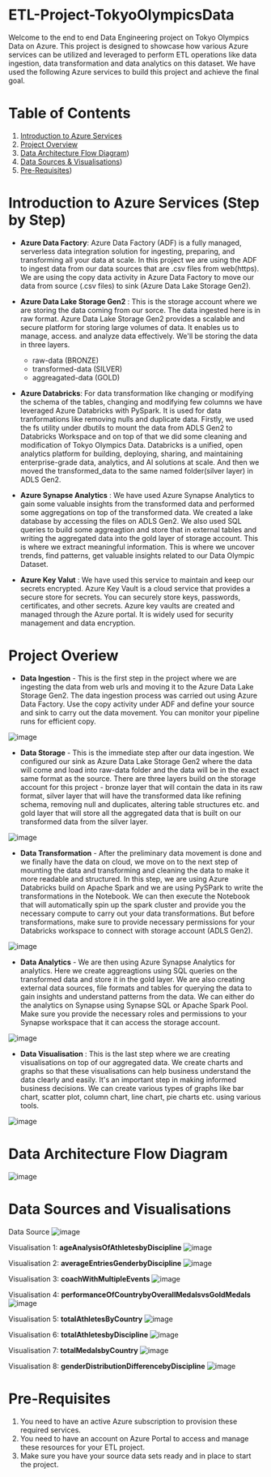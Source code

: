 # ETL-Project-TokyoOlympicsData

Welcome to the end to end Data Engineering project on Tokyo Olympics Data on Azure. This project is designed to showcase how various Azure services can be utilized and leveraged to perform ETL operations like data ingestion, data transformation and data analytics on this dataset. We have used the following Azure services to build this project and achieve the final goal.

# Table of Contents
1. [Introduction to Azure Services](https://github.com/gunjansingh21/ETL-Project-TokyoOlympicsData/blob/b96887990ae380f95ee36eb88ce4f268224d8523/README.md#introduction-to-azure-services-step-by-step)
2. [Project Overview](https://github.com/gunjansingh21/ETL-Project-TokyoOlympicsData/blob/b96887990ae380f95ee36eb88ce4f268224d8523/README.md#project-overiew) 
3. [Data Architecture Flow Diagram](https://github.com/gunjansingh21/ETL-Project-TokyoOlympicsData/blob/b96887990ae380f95ee36eb88ce4f268224d8523/README.md#data-architecture-flow-diagram))
4. [Data Sources & Visualisations](https://github.com/gunjansingh21/ETL-Project-TokyoOlympicsData/tree/main?tab=readme-ov-file#data-sources-and-visualisations))
5. [Pre-Requisites](https://github.com/gunjansingh21/ETL-Project-TokyoOlympicsData/tree/main?tab=readme-ov-file#pre-requisites))

# Introduction to Azure Services (Step by Step)
- **Azure Data Factory**: Azure Data Factory (ADF) is a fully managed, serverless data integration solution for ingesting, preparing, and transforming all your data at scale. In this project we are using the ADF to ingest data from our data sources that are .csv files from web(https). We are using the copy data activity in Azure Data Factory to move our data from source (.csv files) to sink (Azure Data Lake Storage Gen2). 

- **Azure Data Lake Storage Gen2** : This is the storage account where we are storing the data coming from our sorce. The data ingested here is in raw format. Azure Data Lake Storage Gen2 provides a scalable and secure platform for storing large volumes of data. It enables us to manage, access. and analyze data effectively. We'll be storing the data in three layers.
   - raw-data (BRONZE)
   - transformed-data (SILVER)
   - aggreagated-data (GOLD)

- **Azure Databricks**: For data transformation like changing or modifying the schema of the tables, changing and modifying few columns we have leveraged Azure Databricks with PySpark. It is used for data tranformations like removing nulls and duplicate data. Firstly, we used the fs utility under dbutils to mount the data from ADLS Gen2 to Databricks Workspace and on top of that we did some cleaning and modification of Tokyo Olympics Data. Databricks is a unified, open analytics platform for building, deploying, sharing, and maintaining enterprise-grade data, analytics, and AI solutions at scale. And then we moved the transformed_data to the same named folder(silver layer) in ADLS Gen2.

- **Azure Synapse Analytics** : We have used Azure Synapse Analytics to gain some valuable insights from the transformed data and performed some aggregations on top of the transformed data. We created a lake database by accessing the files on ADLS Gen2. We also used SQL queries to build some aggreagtion and store that in external tables and writing the aggregated data into the gold layer of storage account. This is where we extract meaningful information. This is where we uncover trends, find patterns, get valuable insights related to our Data Olympic Dataset. 

- **Azure Key Valut** : We have used this service to maintain and keep our secrets encrypted. Azure Key Vault is a cloud service that provides a secure store for secrets. You can securely store keys, passwords, certificates, and other secrets. Azure key vaults are created and managed through the Azure portal. It is widely used for security management and data encryption. 

# Project Overiew

- **Data Ingestion** - This is the first step in the project where we are ingesting the data from web urls and moving it to the Azure Data Lake Storage Gen2. The data ingestion process was carried out using Azure Data Factory. Use the copy activity under ADF and define your source and sink to carry out the data movement. You can monitor your pipeline runs for efficient copy. 

![image](https://github.com/gunjansingh21/ETL-Project-TokyoOlympicsData/assets/29482753/87df4707-b2e9-44dc-afdb-382991cb4304)

- **Data Storage** - This is the immediate step after our data ingestion. We configured our sink as Azure Data Lake Storage Gen2 where the data will come and load into raw-data folder and the data will be in the exact same format as the source. There are three layers build on the storage account for this project - bronze layer that will contain the data in its raw format, silver layer that will have the transformed data like refining schema, removing null and duplicates, altering table structures etc. and gold layer that will store all the aggregated data that is built on our transformed data from the silver layer. 

![image](https://github.com/gunjansingh21/ETL-Project-TokyoOlympicsData/assets/29482753/d7a0b572-0b28-4a50-877b-503fb15fdfe4)

- **Data Transformation** - After the preliminary data movement is done and we finally have the data on cloud, we move on to the next step of mounting the data and transforming and cleaning the data to make it more readable and structured. In this step, we are using Azure Databricks build on Apache Spark and we are using PySPark to write the transformations in the Notebook. We can then execute the Notebook that will automatically spin up the spark cluster and provide you the necessary compute to carry out your data transformations. But before transformations, make sure to provide necessary permissions for your Databricks workspace to connect with storage account (ADLS Gen2). 

![image](https://github.com/gunjansingh21/ETL-Project-TokyoOlympicsData/assets/29482753/48bf9652-3ce3-486b-aaf5-838d2bf64232)

- **Data Analytics** - We are then using Azure Synapse Analytics for analytics. Here we create aggreagtions using SQL queries on the transformed data and store it in the gold layer. We are also creating external data sources, file formats and tables for querying the data to gain insights and understand patterns from the data. We can either do the analytics on Synapse using Synapse SQL or Apache Spark Pool. Make sure you provide the necessary roles and permissions to your Synapse workspace that it can access the storage account. 

![image](https://github.com/gunjansingh21/ETL-Project-TokyoOlympicsData/assets/29482753/e06ed0e7-1966-4e7f-9751-41a82123067f)

- **Data Visualisation** : This is the last step where we are creating visualisations on top of our aggregated data. We create charts and graphs so that these visualisations can help business understand the data clearly and easily. It's an important step in making informed business decisions. We can create various types of graphs like bar chart, scatter plot, column chart, line chart, pie charts etc. using various tools. 

![image](https://github.com/gunjansingh21/ETL-Project-TokyoOlympicsData/assets/29482753/27e09033-2f55-4445-9cc8-8a955377d2d8)

# Data Architecture Flow Diagram

![image](https://github.com/gunjansingh21/ETL-Project-TokyoOlympicsData/assets/29482753/7cf41ae1-8d3a-4303-b9c0-ec7312314a50)

# Data Sources and Visualisations

Data Source
![image](https://github.com/gunjansingh21/ETL-Project-TokyoOlympicsData/assets/29482753/254341f1-f5e1-4dce-acb5-b7103c91a0ef)

Visualisation 1: **ageAnalysisOfAthletesbyDiscipline**
![image](https://github.com/gunjansingh21/ETL-Project-TokyoOlympicsData/assets/29482753/2eabc000-3a4d-43ff-bca3-823b254f8e78)

Visualisation 2: **averageEntriesGenderbyDiscipline**
![image](https://github.com/gunjansingh21/ETL-Project-TokyoOlympicsData/assets/29482753/80e39333-21c3-4926-870d-43c40b4d6a0b)

Visualisation 3: **coachWithMultipleEvents**
![image](https://github.com/gunjansingh21/ETL-Project-TokyoOlympicsData/assets/29482753/c414c0e7-e9fa-44ba-9361-447760495255)

Visualisation 4: **performanceOfCountrybyOverallMedalsvsGoldMedals**
![image](https://github.com/gunjansingh21/ETL-Project-TokyoOlympicsData/assets/29482753/519f8398-cae5-48f7-9dbb-4ca6273fb4e9)

Visualisation 5: **totalAthletesByCountry**
![image](https://github.com/gunjansingh21/ETL-Project-TokyoOlympicsData/assets/29482753/5ab03752-b514-48d5-a737-9ec8e3c3565c)

Visualisation 6: **totalAthletesbyDiscipline**
![image](https://github.com/gunjansingh21/ETL-Project-TokyoOlympicsData/assets/29482753/8800db4d-c202-48a7-9de2-5cda6a76dea3)

Visualisation 7: **totalMedalsbyCountry**
![image](https://github.com/gunjansingh21/ETL-Project-TokyoOlympicsData/assets/29482753/4accaf0d-a189-4c6b-90a9-71f167291dba)

Visualisation 8: **genderDistributionDifferencebyDiscipline**
![image](https://github.com/gunjansingh21/ETL-Project-TokyoOlympicsData/assets/29482753/84b80ab5-1ace-4e84-a359-0c628e55eb9b)


# Pre-Requisites

1. You need to have an active Azure subscription to provision these required services.
2. You need to have an account on Azure Portal to access and manage these resources for your ETL project.
3. Make sure you have your source data sets ready and in place to start the project.







